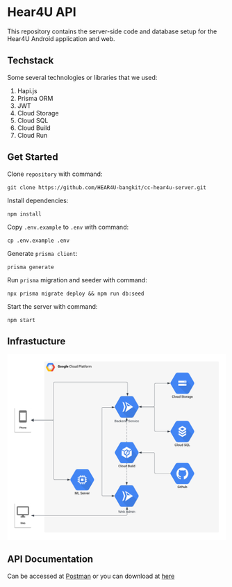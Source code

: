# Hear4U API
This repository contains the server-side code and database setup for the Hear4U Android application and web.
## Techstack
Some several technologies or libraries that we used:
<ol>
  <li>Hapi.js</li>
  <li>Prisma ORM</li>
  <li>JWT</li>
  <li>Cloud Storage</li>
  <li>Cloud SQL</li>
  <li>Cloud Build</li>
  <li>Cloud Run</li>
</ol>

## Get Started
Clone `repository` with command:
```
git clone https://github.com/HEAR4U-bangkit/cc-hear4u-server.git
```

Install dependencies:
```
npm install
```

Copy `.env.example` to `.env` with command:
```
cp .env.example .env
```

Generate `prisma client`:
```
prisma generate
```

Run `prisma` migration and seeder with command:
```
npx prisma migrate deploy && npm run db:seed
```

Start the server with command:
```
npm start
```

## Infrastucture
<img src="./docs/architecture.png" />

## API Documentation
Can be accessed at <a href="https://www.postman.com/martian-spaceship-254295/workspace/team-workspace">Postman</a>
or you can download at <a href="./docs/api-documentation.zip">here</a>